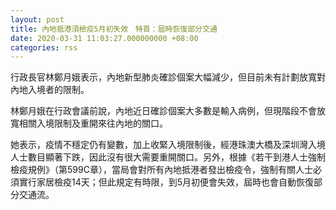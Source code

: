 ```yaml
---
layout: post
title: 內地抵港須檢疫5月初失效　特首：屆時恢復部分交通　
date: 2020-03-31 11:03:27.000000000 +08:00
categories: rss
---
```


行政長官林鄭月娥表示，內地新型肺炎確診個案大幅減少，但目前未有計劃放寬對內地入境者的限制。

林鄭月娥在行政會議前說，內地近日確診個案大多數是輸入病例，但現階段不會放寬相關入境限制及重開來往內地的關口。

她表示，疫情不穩定仍有變數，加上收緊入境限制後，經港珠澳大橋及深圳灣入境人士數目顯著下跌，因此沒有很大需要重開關口。另外，根據《若干到港人士強制檢疫規例》（第599C章），當局會對所有內地抵港者發出檢疫令，強制有關人士必須實行家居檢疫14天；但此規定有時限，到5月初便會失效，屆時也會自動恢復部分交通流。
